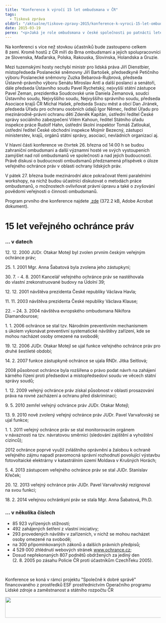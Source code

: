 ```yaml
---
title: "Konference k výročí 15 let ombudsmana v ČR"
tags:
  - Tisková zpráva
oldUrl: "/aktualne/tiskove-zpravy-2015/konference-k-vyroci-15-let-ombudsmana-v-cr"
date: 2015-03-19
perex: "<p>Jaká je role ombudsmana v české společnosti po patnácti letech existence? Čeho veřejný ochránce práv dosáhl, jak ho vnímají politikové, úřady i veřejnost? Jak se liší postavení českého ombudsmana od podobných institucí v zahraničí? Těmto otázkám se budou věnovat hosté mezinárodní konference konané při příležitosti 15. výročí vzniku veřejného ochránce práv v ČR ve dnech 26. a 27. března 2015 v Kanceláři veřejného ochránce práv v Brně.</p>"
---
```


<!-- imported from the old website -->

<p>Na konferenci s více než stovkou účastníků bude zastoupeno celkem 8 zemí. Kromě hostů z ČR míří do Brna ombudsmani a jejich spolupracovníci ze Slovenska, Maďarska, Polska, Rakouska, Slovinska, Holandska a Gruzie. </p><p>Mezi tuzemskými hosty nechybí ministr pro lidská práva Jiří Dienstbier, místopředseda Poslanecké sněmovny Jiří Bartošek, předsedkyně Petičního výboru Poslanecké sněmovny Zuzka Bebarová-Rujbrová, předseda Ústavně-právního výboru Senátu Miroslav Antl a další poslanci a senátoři, dále předseda Ústavního soudu Pavel Rychetský, nejvyšší státní zástupce Pavel Zeman, prezidentka Soudcovské unie Daniela Zemanová, soudci Ústavního soudu, Nejvyššího soudu, Nejvyššího správního soudu, předseda Asociace krajů ČR Michal Hašek, předseda Svazu měst a obcí Dan Jiránek, předseda Úřadu pro ochranu osobních údajů Igor Němec, ředitel Úřadu pro mezinárodně-právní ochranu dětí Zdeněk Kapitán, ústřední ředitel České správy sociálního zabezpečení Vilém Kahoun, ředitel Státního úřadu inspekce práce Rudolf Hahn, ústřední školní inspektor Tomáš Zatloukal, ústřední ředitel České obchodní inspekce Mojmír Bezecný, zástupci ministerstev, krajů, orgánů státní správy, asociací, nevládních organizací aj.</p><p>V hlavní části konference ve čtvrtek 26. března od 14:00 h se budou zahraniční ombudsmani a další významní hosté ve svých vystoupeních zamýšlet nad rolí ombudsmanů ve společnosti a nad jejich budoucností. Právě diskusi o budoucnosti ombudsmanů předznamená příspěvek o úloze veřejného ochránce práv v oblasti ochrany lidských práv.</p><p>V pátek 27. března bude mezinárodní akce pokračovat třemi paralelními workshopy, na nichž budou účastníci diskutovat o metodách práce ombudsmanů, o možnostech ovlivňovat právní úpravu a také o zvyšování povědomí veřejnosti o činnosti ombudsmanů.</p><p>Program prvního dne konference najdete <a title="Otevření do nového okna" href="/uploads-import/Konference/Konference_2015/konference-k-15-vyroci.pdf" target="_blank"><img alt="" src="https://www.ochrance.cz/typo3/ext/od_linkdesc/icons/pdf.gif" class="od_linkdesc_icon" /> zde</a> (372.2 kB, Adobe Acrobat dokument).</p><h1>15 let veřejného ochránce práv </h1><h3>… v datech</h3><p>12. 12. 2000 JUDr. Otakar Motejl byl zvolen prvním českým veřejným ochránce práv; </p><p>25. 1. 2001 Mgr. Anna Šabatová byla zvolena jeho zástupkyní;</p><p>30. 7. - 4. 8. 2001 Kancelář veřejného ochránce práv se nastěhovala do vlastní zrekonstruované budovy na Údolní 39;</p><p>12. 12. 2001 návštěva prezidenta České republiky Václava Havla;</p><p>11. 11. 2003 návštěva prezidenta České republiky Václava Klause; </p><p>22. – 24. 3. 2004 návštěva evropského ombudsmana Nikifora Diamandourose;</p><p>1. 1. 2006 ochránce se stal tzv. Národním preventivním mechanismem s úkolem vykonávat preventivní systematické návštěvy zařízení, kde se mohou nacházet osoby omezené na svobodě;</p><p>19. 12. 2006 JUDr. Otakar Motejl se ujal funkce veřejného ochránce práv pro druhé šestileté období;</p><p>14. 2. 2007 funkce zástupkyně ochránce se ujala RNDr. Jitka Seitlová;</p><p>2008 působnost ochránce byla rozšířena o právo podat návrh na zahájení kárného řízení proti předsedovi a místopředsedovi soudu ve věcech státní správy soudů;</p><p>1. 12. 2009 veřejný ochránce práv získal působnost v oblasti prosazování práva na rovné zacházení a ochranu před diskriminací;</p><p>9. 5. 2010 zemřel veřejný ochránce práv JUDr. Otakar Motejl;</p><p>13. 9. 2010 nově zvolený veřejný ochránce práv JUDr. Pavel Varvařovský se ujal funkce;</p><p>1. 1. 2011 veřejný ochránce práv se stal monitorovacím orgánem v návaznosti na tzv. návratovou směrnici (sledování zajištění a vyhoštění cizinců);</p><p>2012 ochránce poprvé využil zvláštního oprávnění a žalobou k ochraně veřejného zájmu napadl pravomocná správní rozhodnutí povolující výstavbu fotovoltaické elektrárny v katastrálním území Moldava v Krušných Horách;</p><p>5. 4. 2013 zástupcem veřejného ochránce práv se stal JUDr. Stanislav Křeček;</p><p>20. 12. 2013 veřejný ochránce práv JUDr. Pavel Varvařovský rezignoval na svou funkci;</p><p>18. 2. 2014 veřejnou ochránkyní práv se stala Mgr. Anna Šabatová, Ph.D.</p><h3>… v několika číslech</h3><ul><li>85 923 vyřízených stížností;</li><li>492 zahájených šetření z vlastní iniciativy;</li><li>293 provedených návštěv v zařízeních, v nichž se mohou nacházet osoby omezené na svobodě;</li><li>na 300 připomínkovaných zákonů a dalších právních předpisů;</li><li>4 529 000 zhlédnutí webových stránek <a href="http://www.ochrance.cz/">www.ochrance.cz</a>; </li><li>Dosud nepřekonaných 807 podnětů obdržených za jediný den (2. 8. 2005 po zásahu Policie ČR proti účastníkům CzechTeku 2005).</li></ul><p>  </p><p class="MsoNormal" style="MARGIN: 0cm 0cm 0pt"><span style="FONT-SIZE: 10pt; FONT-FAMILY: &quot;Arial&quot;, &quot;sans-serif&quot;; mso-fareast-language: CS"><p></p></span></p><p>Konference se koná v rámci projektu &quot;Společně k dobré správě&quot; financovaného z prostředků ESF prostřednictvím Operačního programu Lidské zdroje a zaměstnanost a státního rozpočtu ČR</p><p><img src="https://www.ochrance.cz/uploads/RTEmagicC_esf_eu_15.jpg.jpg" height="67" width="622" alt="" /></p>
